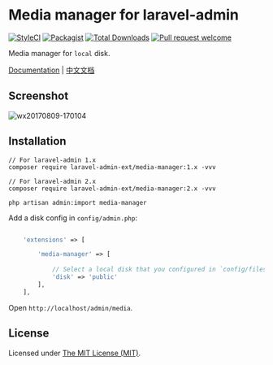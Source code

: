 Media manager for laravel-admin
===============================

[![StyleCI](https://styleci.io/repos/98843192/shield?branch=master)](https://styleci.io/repos/98843192)
[![Packagist](https://img.shields.io/packagist/l/laravel-admin-ext/media-manager.svg?maxAge=2592000)](https://packagist.org/packages/laravel-admin-ext/media-manager)
[![Total Downloads](https://img.shields.io/packagist/dt/laravel-admin-ext/media-manager.svg?style=flat-square)](https://packagist.org/packages/laravel-admin-ext/media-manager)
[![Pull request welcome](https://img.shields.io/badge/pr-welcome-green.svg?style=flat-square)]()


Media manager for `local` disk.

[Documentation](http://laravel-admin.org/docs/#/en/extension-media-manager) | [中文文档](http://laravel-admin.org/docs/#/zh/extension-media-manager)

## Screenshot

![wx20170809-170104](https://user-images.githubusercontent.com/1479100/29113762-99886c32-7d24-11e7-922d-5981a5849c7a.png)

## Installation

```shell
// For laravel-admin 1.x
composer require laravel-admin-ext/media-manager:1.x -vvv

// For laravel-admin 2.x
composer require laravel-admin-ext/media-manager:2.x -vvv

php artisan admin:import media-manager
```

Add a disk config in `config/admin.php`:

```php

    'extensions' => [

        'media-manager' => [
        
            // Select a local disk that you configured in `config/filesystem.php`
            'disk' => 'public'
        ],
    ],

```


Open `http://localhost/admin/media`.

License
------------
Licensed under [The MIT License (MIT)](LICENSE).
